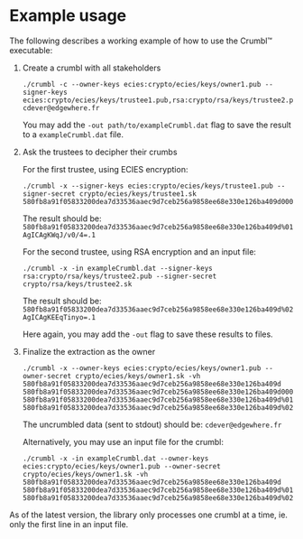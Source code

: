 # Example usage

The following describes a working example of how to use the Crumbl&trade; executable:

1. Create a crumbl with all stakeholders

    ```
    ./crumbl -c --owner-keys ecies:crypto/ecies/keys/owner1.pub --signer-keys ecies:crypto/ecies/keys/trustee1.pub,rsa:crypto/rsa/keys/trustee2.pub cdever@edgewhere.fr
    ```
    You may add the `-out path/to/exampleCrumbl.dat` flag to save the result to a `exampleCrumbl.dat` file.

2. Ask the trustees to decipher their crumbs

    For the first trustee, using ECIES encryption:
    ```
    ./crumbl -x --signer-keys ecies:crypto/ecies/keys/trustee1.pub --signer-secret crypto/ecies/keys/trustee1.sk 580fb8a91f05833200dea7d33536aaec9d7ceb256a9858ee68e330e126ba409d0000a8BA5LudBtwkchppK/K9baKtkXybam/B9xmtE5VmfsKGa5qzdNQdL0UQ34eT3khNlUwcM5TkD/encZSYBz+TdIi9b8p7IigJWEHvC5ONkWla1VnxAs6Y0Krjf6q0iZAE0OtXBiaP/p3JPz9cYaWQdXLhUkTHtSbtbW0omZaQ==0100a8BPS6VX1+7XNfytep5H64DpRPi5ODvW+ViMykJey9VlATWi3zA2nbLSK81gUHtDtkJqA9zTLs62VA/jJQqr/rWd3kWCoJFrYd49iQGEkVqv66Z8+IzufmrRywAeEZqRspDVnBXU4hP+U6Mo3kWuQDIaiq2DoB9BQh2YUZfg==020158cs0kKolHuf20OJJ5TLspHXndQ9avYRPfHeWolLgzyu/RhS6domJMVK8aKqyOmayZGoqDUTG/KjIWULG2XsInd34MrUFJyh6l6wJGbzy8czcbapKtEIf+tYc6sILsKDNlji0jhoMK4wZQBkdlDjQb8lMmpi51TEavUM9Qi5fpJb9ur7ChwR7kNNRsNeyt5c+mckSPDEuGMYYLDKxGk3EYLjPr1lSBUDKHpcIBXSc4QvEdhD4cGRXLlauNI+3Ru8RrwlSHUjb6ykxCHhyQOQ3nzuznHS9TmCaUBWHI9YpCU6ZWzHP0H42te1Mb+0faBuVoafe2Oxh3RnsdY9Iwoku5Mg==.1
    ```
    The result should be: `580fb8a91f05833200dea7d33536aaec9d7ceb256a9858ee68e330e126ba409d%01AgICAgKWqJ/v0/4=.1`

    For the second trustee, using RSA encryption and an input file:
    ```
    ./crumbl -x -in exampleCrumbl.dat --signer-keys rsa:crypto/rsa/keys/trustee2.pub --signer-secret crypto/rsa/keys/trustee2.sk
    ```
    The result should be: `580fb8a91f05833200dea7d33536aaec9d7ceb256a9858ee68e330e126ba409d%02AgICAgKEEqTinyo=.1`

    Here again, you may add the `-out` flag to save these results to files.

3. Finalize the extraction as the owner

    ```
    ./crumbl -x --owner-keys ecies:crypto/ecies/keys/owner1.pub --owner-secret crypto/ecies/keys/owner1.sk -vh 580fb8a91f05833200dea7d33536aaec9d7ceb256a9858ee68e330e126ba409d 580fb8a91f05833200dea7d33536aaec9d7ceb256a9858ee68e330e126ba409d0000a8BA5LudBtwkchppK/K9baKtkXybam/B9xmtE5VmfsKGa5qzdNQdL0UQ34eT3khNlUwcM5TkD/encZSYBz+TdIi9b8p7IigJWEHvC5ONkWla1VnxAs6Y0Krjf6q0iZAE0OtXBiaP/p3JPz9cYaWQdXLhUkTHtSbtbW0omZaQ==0100a8BPS6VX1+7XNfytep5H64DpRPi5ODvW+ViMykJey9VlATWi3zA2nbLSK81gUHtDtkJqA9zTLs62VA/jJQqr/rWd3kWCoJFrYd49iQGEkVqv66Z8+IzufmrRywAeEZqRspDVnBXU4hP+U6Mo3kWuQDIaiq2DoB9BQh2YUZfg==020158cs0kKolHuf20OJJ5TLspHXndQ9avYRPfHeWolLgzyu/RhS6domJMVK8aKqyOmayZGoqDUTG/KjIWULG2XsInd34MrUFJyh6l6wJGbzy8czcbapKtEIf+tYc6sILsKDNlji0jhoMK4wZQBkdlDjQb8lMmpi51TEavUM9Qi5fpJb9ur7ChwR7kNNRsNeyt5c+mckSPDEuGMYYLDKxGk3EYLjPr1lSBUDKHpcIBXSc4QvEdhD4cGRXLlauNI+3Ru8RrwlSHUjb6ykxCHhyQOQ3nzuznHS9TmCaUBWHI9YpCU6ZWzHP0H42te1Mb+0faBuVoafe2Oxh3RnsdY9Iwoku5Mg==.1 580fb8a91f05833200dea7d33536aaec9d7ceb256a9858ee68e330e126ba409d%01AgICAgKWqJ/v0/4=.1 580fb8a91f05833200dea7d33536aaec9d7ceb256a9858ee68e330e126ba409d%02AgICAgKEEqTinyo=.1
    ```
    The uncrumbled data (sent to stdout) should be: `cdever@edgewhere.fr`

    Alternatively, you may use an input file for the crumbl:
     ```
    ./crumbl -x -in exampleCrumbl.dat --owner-keys ecies:crypto/ecies/keys/owner1.pub --owner-secret crypto/ecies/keys/owner1.sk -vh 580fb8a91f05833200dea7d33536aaec9d7ceb256a9858ee68e330e126ba409d 580fb8a91f05833200dea7d33536aaec9d7ceb256a9858ee68e330e126ba409d%01AgICAgKWqJ/v0/4=.1 580fb8a91f05833200dea7d33536aaec9d7ceb256a9858ee68e330e126ba409d%02AgICAgKEEqTinyo=.1
    ```

As of the latest version, the library only processes one crumbl at a time, ie. only the first line in an input file.